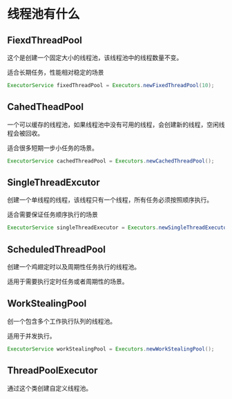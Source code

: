 # 线程池有什么

## FiexdThreadPool

这个是创建一个固定大小的线程池，该线程池中的线程数量不变。

适合长期任务，性能相对稳定的场景

~~~java
ExecutorService fixedThreadPool = Executors.newFixedThreadPool(10);
~~~

## CahedTheadPool

一个可以缓存的线程池，如果线程池中没有可用的线程，会创建新的线程，空闲线程会被回收。

适合很多短期一步小任务的场景。

~~~java
ExecutorService cachedThreadPool = Executors.newCachedThreadPool();
~~~

## SingleThreadExcutor

创建一个单线程的线程，该线程只有一个线程，所有任务必须按照顺序执行。

适合需要保证任务顺序执行的场景

~~~java
ExecutorService singleThreadExecutor = Executors.newSingleThreadExecutor();
~~~

## ScheduledThreadPool

创建一个鸡翅定时以及周期性任务执行的线程池。

适用于需要执行定时任务或者周期性的场景。

## WorkStealingPool

创一个包含多个工作执行队列的线程池。

适用于并发执行。

~~~java
ExecutorService workStealingPool = Executors.newWorkStealingPool();
~~~

## ThreadPoolExecutor

通过这个类创建自定义线程池。